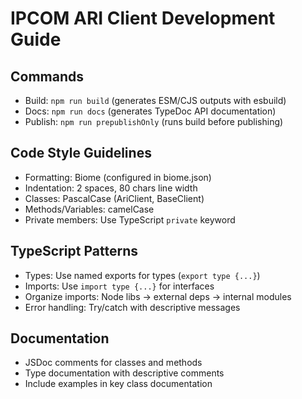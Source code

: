 # IPCOM ARI Client Development Guide

## Commands
- Build: `npm run build` (generates ESM/CJS outputs with esbuild)
- Docs: `npm run docs` (generates TypeDoc API documentation)
- Publish: `npm run prepublishOnly` (runs build before publishing)

## Code Style Guidelines
- Formatting: Biome (configured in biome.json)
- Indentation: 2 spaces, 80 chars line width
- Classes: PascalCase (AriClient, BaseClient)
- Methods/Variables: camelCase
- Private members: Use TypeScript `private` keyword

## TypeScript Patterns
- Types: Use named exports for types (`export type {...}`)
- Imports: Use `import type {...}` for interfaces
- Organize imports: Node libs → external deps → internal modules
- Error handling: Try/catch with descriptive messages

## Documentation
- JSDoc comments for classes and methods
- Type documentation with descriptive comments
- Include examples in key class documentation